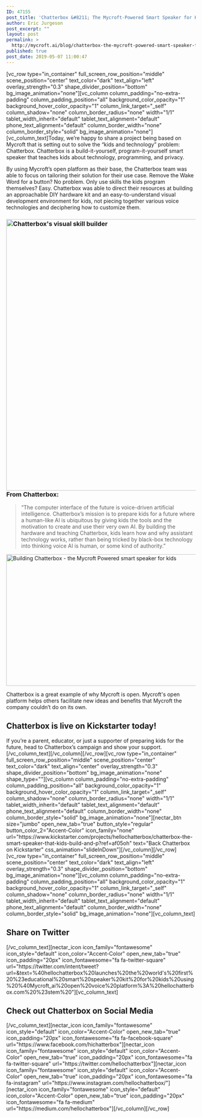 ```yaml
---
ID: 47155
post_title: 'Chatterbox &#8211; The Mycroft-Powered Smart Speaker for Kids'
author: Eric Jurgeson
post_excerpt: ""
layout: post
permalink: >
  http://mycroft.ai/blog/chatterbox-the-mycroft-powered-smart-speaker-for-kids/
published: true
post_date: 2019-05-07 11:00:47
---
```

[vc_row type="in_container" full_screen_row_position="middle" scene_position="center" text_color="dark" text_align="left" overlay_strength="0.3" shape_divider_position="bottom" bg_image_animation="none"][vc_column column_padding="no-extra-padding" column_padding_position="all" background_color_opacity="1" background_hover_color_opacity="1" column_link_target="_self" column_shadow="none" column_border_radius="none" width="1/1" tablet_width_inherit="default" tablet_text_alignment="default" phone_text_alignment="default" column_border_width="none" column_border_style="solid" bg_image_animation="none"][vc_column_text]Today, we’re happy to share a project being based on Mycroft that is setting out to solve the “kids and technology” problem: Chatterbox. Chatterbox is a build-it-yourself, program-it-yourself smart speaker that teaches kids about technology, programming, and privacy.

By using Mycroft’s open platform as their base, the Chatterbox team was able to focus on tailoring their solution for their use case. Remove the Wake Word for a button? No problem. Only use skills the kids program themselves? Easy. Chatterbox was able to direct their resources at building an approachable DIY hardware kit and an easy-to-understand visual development environment for kids, not piecing together various voice technologies and deciphering how to customize them.
<h3><a href="https://mycroft.ai/wp-content/uploads/2019/05/Chatterbox-skill.gif"><img class="alignnone size-full wp-image-47287" src="https://mycroft.ai/wp-content/uploads/2019/05/Chatterbox-skill.gif" alt="Chatterbox's visual skill builder" width="1280" height="720" /></a>From Chatterbox:</h3>
<blockquote>“The computer interface of the future is voice-driven artificial intelligence. Chatterbox’s mission is to prepare kids for a future where a human-like AI is ubiquitous by giving kids the tools and the motivation to create and use their very own AI. By building the hardware and teaching Chatterbox, kids learn how and why assistant technology works, rather than being tricked by black-box technology into thinking voice AI is human, or some kind of authority.”</blockquote>
<a href="https://mycroft.ai/wp-content/uploads/2019/05/build-chatterbox-4.png"><img class="aligncenter wp-image-47160 size-full" src="https://mycroft.ai/wp-content/uploads/2019/05/build-chatterbox-4.png" alt="Building Chatterbox - the Mycroft Powered smart speaker for kids" width="629" height="349" /></a>

Chatterbox is a great example of why Mycroft is open. Mycroft's open platform helps others facilitate new ideas and benefits that Mycroft the company couldn’t do on its own.
<h2>Chatterbox is live on Kickstarter today!</h2>
If you’re a parent, educator, or just a supporter of preparing kids for the future, head to Chatterbox’s campaign and show your support.[/vc_column_text][/vc_column][/vc_row][vc_row type="in_container" full_screen_row_position="middle" scene_position="center" text_color="dark" text_align="center" overlay_strength="0.3" shape_divider_position="bottom" bg_image_animation="none" shape_type=""][vc_column column_padding="no-extra-padding" column_padding_position="all" background_color_opacity="1" background_hover_color_opacity="1" column_link_target="_self" column_shadow="none" column_border_radius="none" width="1/1" tablet_width_inherit="default" tablet_text_alignment="default" phone_text_alignment="default" column_border_width="none" column_border_style="solid" bg_image_animation="none"][nectar_btn size="jumbo" open_new_tab="true" button_style="regular" button_color_2="Accent-Color" icon_family="none" url="https://www.kickstarter.com/projects/hellochatterbox/chatterbox-the-smart-speaker-that-kids-build-and-p?ref=af05oh" text="Back Chatterbox on Kickstarter" css_animation="slideInDown"][/vc_column][/vc_row][vc_row type="in_container" full_screen_row_position="middle" scene_position="center" text_color="dark" text_align="left" overlay_strength="0.3" shape_divider_position="bottom" bg_image_animation="none"][vc_column column_padding="no-extra-padding" column_padding_position="all" background_color_opacity="1" background_hover_color_opacity="1" column_link_target="_self" column_shadow="none" column_border_radius="none" width="1/1" tablet_width_inherit="default" tablet_text_alignment="default" phone_text_alignment="default" column_border_width="none" column_border_style="solid" bg_image_animation="none"][vc_column_text]
<h2>Share on Twitter</h2>
[/vc_column_text][nectar_icon icon_family="fontawesome" icon_style="default" icon_color="Accent-Color" open_new_tab="true" icon_padding="20px" icon_fontawesome="fa fa-twitter-square" url="https://twitter.com/intent/tweet?url=&amp;text=%40hellochatterbox%20launches%20the%20world's%20first%20%23educational%20smart%20speaker%20kit%20for%20kids%20using%20%40Mycroft_ai%20open%20voice%20platform%3A%20hellochatterbox.com%20%23stem%20"][vc_column_text]
<h2>Check out Chatterbox on Social Media</h2>
[/vc_column_text][nectar_icon icon_family="fontawesome" icon_style="default" icon_color="Accent-Color" open_new_tab="true" icon_padding="20px" icon_fontawesome="fa fa-facebook-square" url="https://www.facebook.com/hichatterbox"][nectar_icon icon_family="fontawesome" icon_style="default" icon_color="Accent-Color" open_new_tab="true" icon_padding="20px" icon_fontawesome="fa fa-twitter-square" url="https://twitter.com/hellochatterbox"][nectar_icon icon_family="fontawesome" icon_style="default" icon_color="Accent-Color" open_new_tab="true" icon_padding="20px" icon_fontawesome="fa fa-instagram" url="https://www.instagram.com/hellochatterbox/"][nectar_icon icon_family="fontawesome" icon_style="default" icon_color="Accent-Color" open_new_tab="true" icon_padding="20px" icon_fontawesome="fa fa-medium" url="https://medium.com/hellochatterbox"][/vc_column][/vc_row]